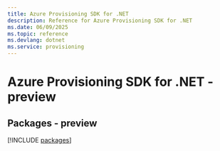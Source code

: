 ```yaml
---
title: Azure Provisioning SDK for .NET
description: Reference for Azure Provisioning SDK for .NET
ms.date: 06/09/2025
ms.topic: reference
ms.devlang: dotnet
ms.service: provisioning
---
```

# Azure Provisioning SDK for .NET - preview
## Packages - preview
[!INCLUDE [packages](provisioning-index.md)]